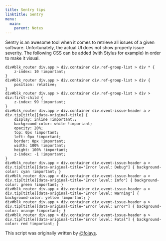 ```yaml
---
title: Sentry tips
linktitle: Sentry
menu:
  main:
    parent: Notes
---
```


Sentry is an awesome tool when it comes to retrieve all issues of a given
software. Unfortunately, the actual UI does not show properly issue severity.
The following CSS can be added (with Stylus for example) in order to make it
visual.

```
div#blk_router div.app > div.container div.ref-group-list > div * {
    z-index: 10 !important;
}
div#blk_router div.app > div.container div.ref-group-list > div {
    position: relative;
}
div#blk_router div.app > div.container div.ref-group-list > div > div:first-child {
    z-index: 99 !important;
}
div#blk_router div.app > div.container div.event-issue-header a > div.tip[title][data-original-title] {
    display: inline !important;;
    background-color: white !important;
    opacity: 20%;
    top: 0px !important;
    left: 0px !important;
    border: 0px !important;
    width: 100% !important;
    height: 100% !important;
    z-index: -1 !important;
}
div#blk_router div.app > div.container div.event-issue-header a > div.tip[title][data-original-title="Error level: Debug"] { background-color: cyan !important; }
div#blk_router div.app > div.container div.event-issue-header a > div.tip[title][data-original-title="Error level: Info"] { background-color: green !important; }
div#blk_router div.app > div.container div.event-issue-header a > div.tip[title][data-original-title="Error level: Warning"] { background-color: yellow !important; }
div#blk_router div.app > div.container div.event-issue-header a > div.tip[title][data-original-title="Error level: Error"] { background-color: orange !important; }
div#blk_router div.app > div.container div.event-issue-header a > div.tip[title][data-original-title="Error level: Fatal"] { background-color: red !important; }
```

This script was originally written by [@folays](https://github.com/folays).
